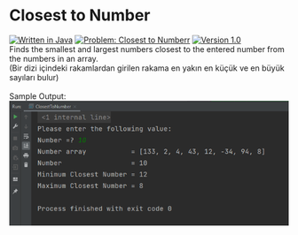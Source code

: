 # Closest to Number
[![Written in Java](https://img.shields.io/badge/language-java-green)](#)
[![Problem: Closest to Numberr](https://img.shields.io/badge/problem-Closest%20to%20Number-important)](#)
[![Version 1.0](https://img.shields.io/badge/version-1.0-informational)](#)\
Finds the smallest and largest numbers closest to the entered number from the numbers in an array.\
(Bir dizi içindeki rakamlardan girilen rakama en yakın en küçük ve en büyük sayıları bulur)\
\
Sample Output:\
[![Sample Output](/assets/images/closesttonumber.png)](#)

